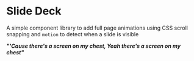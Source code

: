 # Slide Deck

A simple component library to add full page animations using CSS scroll snapping and `motion` to detect when a slide is visible

**_"'Cause there's a screen on my chest, Yeah there's a screen on my chest"_**
